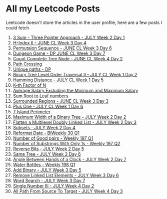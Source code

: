 # All my Leetcode Posts

Leetcode doesn't store the articles in the user profile, here are a few posts I could fetch

1. [3 Sum - Three Pointer Approach - JULY Week 2 Day 1](https://leetcode.com/problems/3sum/discuss/725326/C%2B%2B-or-Three-Pointer-O(n2)-Time-With-comments-and-explantion)
2. [H-Index II - JUNE CL Week 3 Day 4](https://leetcode.com/problems/h-index-ii/discuss/693427/c-both-ologn-and-on-solution-with-explanation/584463)
3. [Permutaion Sequence - JUNE CL Week 3 Day 6](https://leetcode.com/problems/permutation-sequence/discuss/696595/c-very-easy-and-detailed-explanation-idea-code/587162)
4. [Dungeon Game - DP JUNE CL Week 3 Day 7](https://leetcode.com/problems/dungeon-game/discuss/698376/C%2B%2B-or-Beginner-friendly-dp-%2B-Explanation-and-idea)
5. [Count Complete Tree Node - JUNE CL Week 4 Day 2](https://leetcode.com/problems/count-complete-tree-nodes/discuss/701432/c-simple-solutions/591110)
6. [Path Crossing](https://leetcode.com/problems/path-crossing/discuss/709211/c-simple-solution-with-set/596398)
7. [Unique paths - DP](https://leetcode.com/problems/unique-paths/discuss/711285/c-beginner-friendly-dp-0ms/598329)
8. [Binary Tree Level Order Traversal II - JULY CL Week 1 Day 2](https://leetcode.com/problems/binary-tree-level-order-traversal-ii/discuss/715879/c-dfs-easy-with-detailed-explanation/601464)
9. [Hamming Distance - JULY CL Week 1 Day 5](https://leetcode.com/explore/featured/card/july-leetcoding-challenge/544/week-1-july-1st-july-7th/3381/discuss/720504/C++-or-Bit-Manipulation-With-Explanation)
10. [K-th Factor of N](<https://leetcode.com/problems/the-kth-factor-of-n/discuss/709305/C%2B%2Bor-0ms-O(n)-solution>)
11. [Average Salary Excluding the Minimum and Maximum Salary](<https://leetcode.com/problems/average-salary-excluding-the-minimum-and-maximum-salary/discuss/709290/C%2B%2B-or-O(n)-Time-O(1)-Space>)
12. [Sum Root to Leaf numbers](https://leetcode.com/problems/sum-root-to-leaf-numbers/discuss/706028/c-two-solutions)
13. [Surrounded Regions - JUNE CL Week 3 Day 3](https://leetcode.com/explore/challenge/card/june-leetcoding-challenge/541/week-3-june-15th-june-21st/3363/discuss/691707/C++-EASY-DFS-with-comments-and-explanation)
14. [Plus One - JULY CL Week 1 Day 6](https://leetcode.com/explore/featured/card/july-leetcoding-challenge/544/week-1-july-1st-july-7th/3382)
15. [7 Island Perimeter](https://leetcode.com/explore/featured/card/july-leetcoding-challenge/544/week-1-july-1st-july-7th/3383/discuss/723839/C++-or-Simple-solution-with-explanation)
16. [Maximum Width of a Binary Tree - JULY Week 2 Day 2](https://leetcode.com/problems/maximum-width-of-binary-tree/discuss/726785/C%2B%2B-or-Level-Order-Traversal-with-detailed-explanation)
17. [Flatten a Multilevel Doubly Linked List - JULY Week 2 Day 3](https://leetcode.com/problems/flatten-a-multilevel-doubly-linked-list/discuss/728353/C%2B%2B-or-Two-Solutions)
18. [Subsets - JULY Week 2 Day 4](https://leetcode.com/problems/subsets/discuss/729973/C%2B%2B-or-2-Solutions-with-explanation)
19. [Reformat Date - BiWeekly 30 Q1](https://leetcode.com/problems/reformat-date/discuss/730734/Python-solution)
20. [Number of Good pairs - Weekly 197 Q1](https://leetcode.com/problems/number-of-good-pairs/discuss/731674/C%2B%2B-or-Simple-Solution)
21. [Number of Substrings With Only 1s - Weekly 197 Q2](https://leetcode.com/problems/number-of-substrings-with-only-1s/discuss/731721/C%2B%2B-or-O(n))
22. [Reverse Bits - JULY Week 2 Day 5](https://leetcode.com/problems/reverse-bits/discuss/732071/C%2B%2B-or-Two-Solutions)
23. [Same Tree - JULY Week 2 Day 6](https://leetcode.com/problems/same-tree/discuss/733770/C%2B%2B-or-Easy-to-understand-with-explanation)
24. [Angle Between Hands of a Clock - JULY Week 2 Day 7](https://leetcode.com/problems/angle-between-hands-of-a-clock/discuss/735414/C%2B%2B-or-Easy-with-explanation)
25. [Water Bottles - Weekly 198 Q1](https://leetcode.com/problems/water-bottles/discuss/743375/C%2B%2B-Solution)
26. [Add Binary - JULY Week 3 Day 5](https://leetcode.com/problems/add-binary/discuss/743712/C%2B%2B-Solution)
27. [Remove Linked List Elements - JULY Week 3 Day 6](https://leetcode.com/problems/remove-linked-list-elements/discuss/745393/C%2B%2B-or-Iterative-Solution)
28. [Word Search - JULY Week 3 Day 7](https://leetcode.com/problems/word-search/discuss/747095/C%2B%2B-or-DFS-with-explanation)
29. [Single Number III - JULY Week 4 Day 2](https://leetcode.com/problems/single-number-iii/discuss/750604/C%2B%2B-or-Two-Solutions-with-explanation)
30. [All Path From Source To Target - JULY Week 4 Day 3](https://leetcode.com/problems/all-paths-from-source-to-target/discuss/752484/C%2B%2B-Solution)